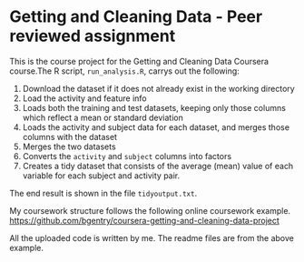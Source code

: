 # Getting and Cleaning Data - Peer reviewed assignment

This is the course project for the Getting and Cleaning Data Coursera course.The R script, `run_analysis.R`, carrys out the following:

1. Download the dataset if it does not already exist in the working directory
2. Load the activity and feature info
3. Loads both the training and test datasets, keeping only those columns which
   reflect a mean or standard deviation
4. Loads the activity and subject data for each dataset, and merges those
   columns with the dataset
5. Merges the two datasets
6. Converts the `activity` and `subject` columns into factors
7. Creates a tidy dataset that consists of the average (mean) value of each
   variable for each subject and activity pair.

The end result is shown in the file `tidyoutput.txt`.

My coursework structure follows the following online coursework example.
https://github.com/bgentry/coursera-getting-and-cleaning-data-project

All the uploaded code is written by me. The readme files are from the above example.
